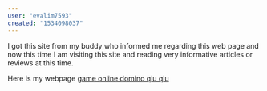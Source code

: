 ```yaml
---
user: "evalim7593"
created: "1534098037"
---
```


I got this site from my buddy who informed me regarding this web 
page and now this time I am visiting this site and reading very informative articles or reviews at this time.


Here is my webpage <a href="http://forum.alternatyva.org/profile.php?id=11123">game online domino qiu qiu</a>
